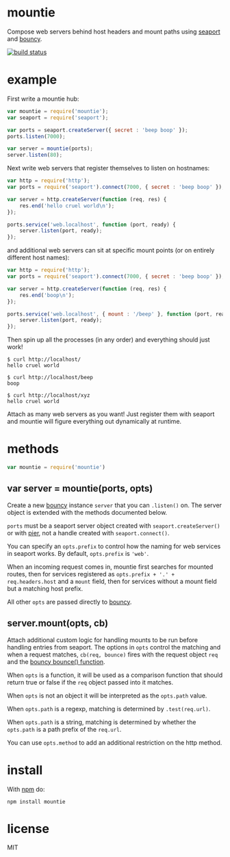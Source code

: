 # mountie

Compose web servers behind host headers and mount paths
using [seaport](https://github.com/substack/seaport)
and [bouncy](https://github.com/substack/bouncy).

[![build status](https://secure.travis-ci.org/substack/mountie.png)](http://travis-ci.org/substack/mountie)

# example

First write a mountie hub:

``` js
var mountie = require('mountie');
var seaport = require('seaport');

var ports = seaport.createServer({ secret : 'beep boop' });
ports.listen(7000);

var server = mountie(ports);
server.listen(80);
```

Next write web servers that register themselves to listen on hostnames:

``` js
var http = require('http');
var ports = require('seaport').connect(7000, { secret : 'beep boop' });

var server = http.createServer(function (req, res) {
    res.end('hello cruel world\n');
});

ports.service('web.localhost', function (port, ready) {
    server.listen(port, ready);
});
```

and additional web servers can sit at specific mount points
(or on entirely different host names):

``` js
var http = require('http');
var ports = require('seaport').connect(7000, { secret : 'beep boop' });

var server = http.createServer(function (req, res) {
    res.end('boop\n');
});

ports.service('web.localhost', { mount : '/beep' }, function (port, ready) {
    server.listen(port, ready);
});
```

Then spin up all the processes (in any order) and everything should just work!

```
$ curl http://localhost/
hello cruel world
```

```
$ curl http://localhost/beep
boop
```

```
$ curl http://localhost/xyz
hello cruel world
```

Attach as many web servers as you want! Just register them with seaport
and mountie will figure everything out dynamically at runtime.

# methods

``` js
var mountie = require('mountie')
```

## var server = mountie(ports, opts)

Create a new [bouncy](https://github.com/substack/bouncy) instance `server` that
you can `.listen()` on. The server object is extended with the methods
documented below.

`ports` must be a seaport server object created with
`seaport.createServer()` or with [pier](https://github.com/substack/node-pier),
not a handle created with `seaport.connect()`.

You can specify an `opts.prefix` to control how the naming for web services in
seaport works. By default, `opts.prefix` is `'web'`.

When an incoming request comes in, mountie first searches for mounted routes,
then for services registered as `opts.prefix + '.' + req.headers.host`
and a `mount` field, then for services without a mount field but a matching
host prefix.

All other `opts` are passed directly to
[bouncy](https://github.com/substack/bouncy).

## server.mount(opts, cb)

Attach additional custom logic for handling mounts to be run before handling
entries from seaport. The options in `opts` control the matching and when a
request matches, `cb(req, bounce)` fires with the request object `req` and the
[bouncy bounce() function](https://github.com/substack/bouncy#bouncestream-opts).

When `opts` is a function, it will be used as a comparison function that
should return true or false if the `req` object passed into it matches.

When `opts` is not an object it will be interpreted as the `opts.path` value.

When `opts.path` is a regexp, matching is determined by `.test(req.url)`.

When `opts.path` is a string, matching is determined by whether the `opts.path`
is a path prefix of the `req.url`.

You can use `opts.method` to add an additional restriction on the http method.

# install

With [npm](http://npmjs.org) do:

```
npm install mountie
```

# license

MIT
